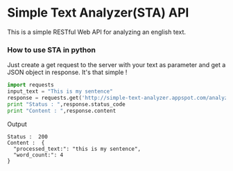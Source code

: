 # Simple Text Analyzer(STA) API 
This is a simple RESTful Web API for analyzing an english text.

### How to use STA in python
Just create a get request to the server with your text as parameter and get a JSON object in response. It's that simple !
```python
import requests
input_text = "This is my sentence"
response = requests.get('http://simple-text-analyzer.appspot.com/analyze?text='+input_text)
print "Status : ",response.status_code
print "Content : ",response.content
```

Output
```
Status :  200
Content :  {
  "processed_text:": "this is my sentence", 
  "word_count:": 4
}
```

